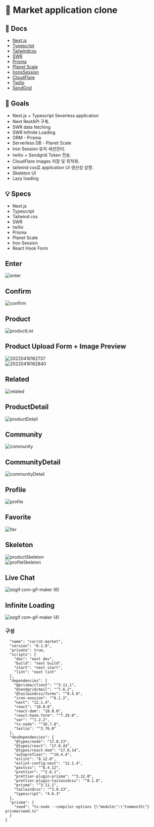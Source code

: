 # 🥕 Market application clone

## 📖 Docs

- [Next.js](https://nextjs.org/docs)
- [Typescript](https://www.typescriptlang.org/)
- [Tailwindcss](https://tailwindcss.com/)
- [SWR](https://swr.vercel.app/ko)
- [Prisma](https://www.prisma.io/)
- [Planet Scale](https://planetscale.com/)
- [IronsSession](https://github.com/vvo/iron-session)
- [CloudFlare](https://www.cloudflare.com/ko-kr/)
- [Twilio](https://www.twilio.com/)
- [SendGrid](https://sendgrid.com/)

## 🎯 Goals

- Next.js + Typescript Severless application
- Next RestAPI 구축.
- SWR data fetching
- SWR Infinite Loading.
- ORM - Prisma
- Serverless DB - Planet Scale
- Iron Session 유저 세션관리.
- twilio + Sendgrid Token 전송.
- CloudFlare images 저장 및 최적화.
- tailwind css로 application UI 생산성 상향.
- Skeleton UI
- Lazy loading

## 💡 Specs

- Next.js
- Typescript
- Tailwind css
- SWR
- twilio
- Prisma
- Planet Scale
- Iron Session
- React Hook Form

## Enter

![enter](https://user-images.githubusercontent.com/79053495/163665461-b241f1f8-2385-46e5-bfee-aef997594567.png)

## Confirm

![confirm](https://user-images.githubusercontent.com/79053495/163665460-17552dfd-6b3a-4ab1-8baf-79f81eed8071.png)

## Product

![productList](https://user-images.githubusercontent.com/79053495/163665467-8548b5e8-458a-4615-9c07-fb17ee060922.png)

## Product Upload Form + Image Preview

![20220416162737](https://user-images.githubusercontent.com/79053495/163666133-6998d9c0-f619-4c2c-83c6-cc31f6a07716.png)  
![20220416162840](https://user-images.githubusercontent.com/79053495/163666145-ed0f74aa-381f-48f4-8d4c-1f2dc915d0cf.png)

## Related

![related](https://user-images.githubusercontent.com/79053495/163665471-0f1f50e0-3b30-4248-9036-fcab8185a088.png)

## ProductDetail

![productDetail](https://user-images.githubusercontent.com/79053495/163665465-339ce2d8-e848-4193-927d-a3d4c8526c11.png)

## Community

![community](https://user-images.githubusercontent.com/79053495/163665458-c0d34405-4b14-43cd-ae93-372ef2bf2846.png)

## CommunityDetail

![communityDetail](https://user-images.githubusercontent.com/79053495/163665459-47f5336d-2833-4745-9e6d-4c874a7c7e7f.png)

## Profile

![profile](https://user-images.githubusercontent.com/79053495/163665469-39552b6e-98e2-4b02-a98d-cb3697f1ac0d.png)

## Favorite

![fav](https://user-images.githubusercontent.com/79053495/163665463-fd79dd4a-b306-464d-8274-7830a0e77dfa.png)

## Skeleton

![productSkeleton](https://user-images.githubusercontent.com/79053495/163665468-7e845044-1614-4e0b-b8f2-80b9ab92cc43.png)  
![profileSkeleton](https://user-images.githubusercontent.com/79053495/163665470-9453a11d-2951-4c22-af81-cc0fe16324e3.png)

## Live Chat

![ezgif com-gif-maker (6)](https://user-images.githubusercontent.com/79053495/163665955-3074face-4be4-4baa-9250-542403b2e965.gif)

## Infinite Loading

![ezgif com-gif-maker (4)](https://user-images.githubusercontent.com/79053495/163665884-bce50afe-8db8-4982-99d7-d6a0f93c1669.gif)

### 구성

```json{
  "name": "carrot-market",
  "version": "0.1.0",
  "private": true,
  "scripts": {
    "dev": "next dev",
    "build": "next build",
    "start": "next start",
    "lint": "next lint"
  },
  "dependencies": {
    "@prisma/client": "^3.11.1",
    "@sendgrid/mail": "^7.6.2",
    "@tailwindcss/forms": "^0.5.0",
    "iron-session": "^6.1.2",
    "next": "12.1.4",
    "react": "18.0.0",
    "react-dom": "18.0.0",
    "react-hook-form": "^7.29.0",
    "swr": "^1.2.2",
    "ts-node": "^10.7.0",
    "twilio": "^3.76.0"
  },
  "devDependencies": {
    "@types/node": "17.0.23",
    "@types/react": "17.0.43",
    "@types/react-dom": "17.0.14",
    "autoprefixer": "^10.4.4",
    "eslint": "8.12.0",
    "eslint-config-next": "12.1.4",
    "postcss": "^8.4.12",
    "prettier": "^2.6.1",
    "prettier-plugin-prisma": "^3.12.0",
    "prettier-plugin-tailwindcss": "^0.1.8",
    "prisma": "^3.11.1",
    "tailwindcss": "^3.0.23",
    "typescript": "4.6.3"
  },
  "prisma": {
    "seed": "ts-node --compiler-options {\"module\":\"CommonJS\"} prisma/seed.ts"
  }
}

```
